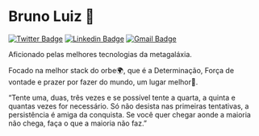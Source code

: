# Bruno Luiz 👋

[![Twitter Badge](https://img.shields.io/badge/-@bruno_Sgo-1db954?style=flat-square&labelColor=1db954&logo=twitter&logoColor=white&link=https://twitter.com/@bruno_Sgo)](https://twitter.com/bruno_Sgo) 
[![Linkedin Badge](https://img.shields.io/badge/-Bruno%20Luiz-1db954?style=flat-square&logo=Linkedin&logoColor=white&link=https://www.linkedin.com/in/bruno21/)](https://www.linkedin.com/in/bruno21/) 
[![Gmail Badge](https://img.shields.io/badge/-blgc.sgo@hotmail.com-1db954?style=flat-square&logo=Gmail&logoColor=white&link=mailto:blgc.sgo@hotmail.com)](mailto:blgc.sgo@hotmail.com)

Aficionado pelas melhores tecnologias da metagaláxia.

Focado na melhor stack do orbe🌍, que é a Determinação, Força de vontade e prazer por fazer do mundo, um lugar melhor🙂.

“Tente uma, duas, três vezes e se possível tente a quarta, a quinta e quantas vezes for necessário. Só não desista nas primeiras tentativas, a persistência é amiga da conquista. Se você quer chegar aonde a maioria não chega, faça o que a maioria não faz.”
